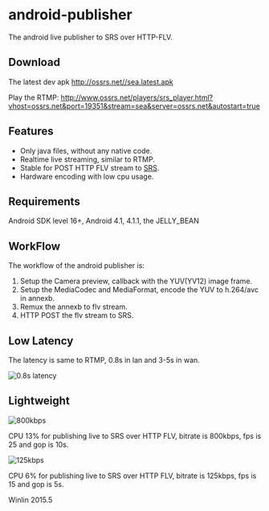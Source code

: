 # android-publisher
The android live publisher to SRS over HTTP-FLV.

## Download

The latest dev apk http://ossrs.net//sea.latest.apk

Play the RTMP: http://www.ossrs.net/players/srs_player.html?vhost=ossrs.net&port=19351&stream=sea&server=ossrs.net&autostart=true

## Features

* Only java files, without any native code.
* Realtime live streaming, similar to RTMP.
* Stable for POST HTTP FLV stream to [SRS](https://github.com/simple-rtmp-server/srs).
* Hardware encoding with low cpu usage.

## Requirements

Android SDK level 16+, Android 4.1, 4.1.1, the JELLY_BEAN

## WorkFlow

The workflow of the android publisher is:

1. Setup the Camera preview, callback with the YUV(YV12) image frame.
1. Setup the MediaCodec and MediaFormat, encode the YUV to h.264/avc in annexb.
1. Remux the annexb to flv stream.
1. HTTP POST the flv stream to SRS.

## Low Latency

The latency is same to RTMP, 0.8s in lan and 3-5s in wan.

![0.8s latency](https://github.com/simple-rtmp-server/android-publisher/wiki/images/ap.delay1.jpg)

## Lightweight

![800kbps](https://github.com/simple-rtmp-server/android-publisher/wiki/images/ap.800kbps.jpg)

CPU 13% for publishing live to SRS over HTTP FLV, bitrate is 800kbps, fps is 25 and gop is 10s.

![125kbps](https://github.com/simple-rtmp-server/android-publisher/wiki/images/ap.125kbps.jpg)

CPU 6% for publishing live to SRS over HTTP FLV, bitrate is 125kbps, fps is 15 and gop is 5s.

Winlin 2015.5
